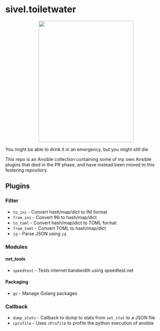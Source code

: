 # sivel.toiletwater

<p align="center"><img width="297" height="380" src="https://i.imgur.com/LCYeNRx.png"></p>

You might be able to drink it in an emergency, but you might still die

This repo is an Ansible collection containing some of my own Ansible plugins that died in the PR phase, and have instead been moved to this festering repository.

## Plugins

### Filter

* `to_ini` - Convert hash/map/dict to INI format
* `from_ini` - Convert INI to hash/map/dict
* `to_toml` - Convert hash/map/dict to TOML format
* `from_toml` - Convert TOML to hash/map/dict
* `jq` - Parse JSON using `jq`

### Modules

#### net_tools

* `speedtest` - Tests internet bandwidth using speedtest.net

#### Packaging

* `go` - Manage Golang packages

### Callback

* `dump_stats` - Callback to dump to stats from `set_stat` to a JSON file
* `cprofile` - Uses `cProfile` to profile the python execution of ansible
